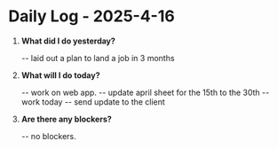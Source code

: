# Daily Log - 2025-4-16

1. **What did I do yesterday?**
   
   -- laid out a plan to land a job in 3 months

2. **What will I do today?**
   
   -- work on web app.
   -- update april sheet for the 15th to the 30th
   -- work today 
   -- send update to the client

3. **Are there any blockers?**

   -- no blockers.

<!-- 

git add .; git commit -m "daily stand-up"; git push; 
git add .; git commit -m "daily close"; git push; 

-->